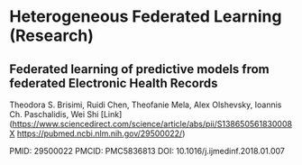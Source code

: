# Heterogeneous Federated Learning (Research)


## Federated learning of predictive models from federated Electronic Health Records
Theodora S. Brisimi, Ruidi Chen, Theofanie Mela, Alex Olshevsky, Ioannis Ch. Paschalidis, Wei Shi
[Link] (https://www.sciencedirect.com/science/article/abs/pii/S138650561830008X
https://pubmed.ncbi.nlm.nih.gov/29500022/)

PMID: 29500022 PMCID: PMC5836813 DOI: 10.1016/j.ijmedinf.2018.01.007
